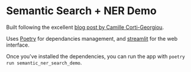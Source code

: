 # Semantic Search + NER Demo

Built following the excellent [blog post by Camille Corti-Georgiou](https://www.elastic.co/search-labs/blog/articles/developing-an-elastic-search-app-with-streamlit-semantic-search-and-named-entity-extraction).

Uses [Poetry](https://python-poetry.org) for dependancies management, and [streamlit](https://streamlit.io/) for the web interface.

Once you've installed the dependencies, you can run the app with `poetry run semantic_ner_search_demo`.